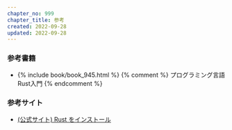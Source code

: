 ```yaml
---
chapter_no: 999
chapter_title: 参考
created: 2022-09-28
updated: 2022-09-28
---
```

### 参考書籍
- {% include book/book_945.html %} {% comment %} プログラミング言語Rust入門 {% endcomment %}

### 参考サイト
- [(公式サイト) Rust をインストール](https://www.rust-lang.org/ja/tools/install)
